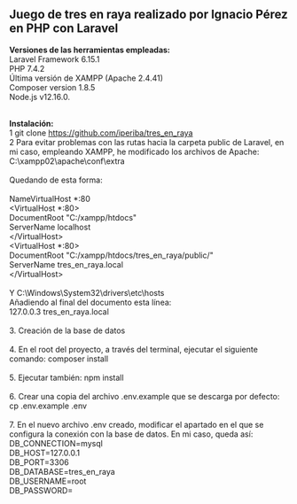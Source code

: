 <b><h2>Juego de tres en raya realizado por Ignacio Pérez en PHP con Laravel</h2></b>

<b>Versiones de las herramientas empleadas:</b><br>
Laravel Framework 6.15.1<br>
PHP 7.4.2<br>
Última versión de XAMPP (Apache 2.4.41)<br>
Composer version 1.8.5<br>
Node.js v12.16.0.<br><br>

<b>Instalación:</b><br>
1 git clone https://github.com/iperiba/tres_en_raya<br>
2 Para evitar problemas con las rutas hacia la carpeta public de Laravel, en mi caso, empleando XAMPP, he modificado los archivos de Apache:<br>
C:\xampp02\apache\conf\extra<br>    
Quedando de esta forma:<br>  
NameVirtualHost *:80<br>
<VirtualHost *:80><br>
    DocumentRoot "C:/xampp/htdocs"<br>
    ServerName localhost<br>
<\/VirtualHost><br>
<VirtualHost *:80><br>
    DocumentRoot "C:/xampp/htdocs/tres_en_raya/public/"<br>
    ServerName tres_en_raya.local<br>
<\/VirtualHost><br>  
Y C:\Windows\System32\drivers\etc\hosts<br>
Añadiendo al final del documento esta línea: <br>
127.0.0.3 tres_en_raya.local<br><br>
3. Creación de la base de datos<br><br>
4. En el root del proyecto, a través del terminal, ejecutar el siguiente comando: composer install<br><br>
5. Ejecutar también: npm install<br><br>
6. Crear una copia del archivo .env.example que se descarga por defecto: cp .env.example .env<br><br>
7. En el nuevo archivo .env creado, modificar el apartado en el que se configura la conexión con la base de datos. En mi caso, queda así:<br>
DB_CONNECTION=mysql<br>
DB_HOST=127.0.0.1<br>
DB_PORT=3306<br>
DB_DATABASE=tres_en_raya<br>
DB_USERNAME=root<br>
DB_PASSWORD=<br><br>


















